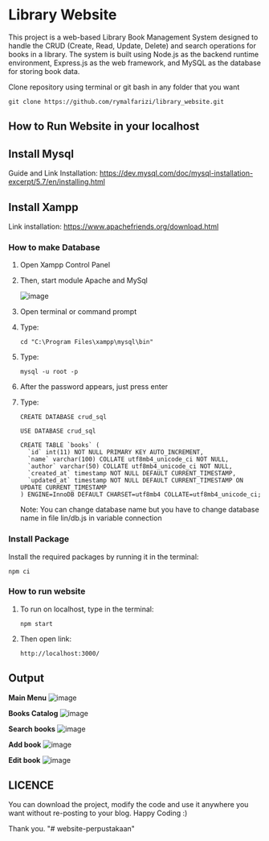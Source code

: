 # Library Website
This project is a web-based Library Book Management System designed to handle the CRUD (Create, Read, Update, Delete) and search operations for books in a library. The system is built using Node.js as the backend runtime environment, Express.js as the web framework, and MySQL as the database for storing book data.

Clone repository using terminal or git bash in any folder that you want
```
git clone https://github.com/rymalfarizi/library_website.git
```
## How to Run Website in your localhost

## Install Mysql
Guide and Link Installation: https://dev.mysql.com/doc/mysql-installation-excerpt/5.7/en/installing.html
## Install Xampp
Link installation: https://www.apachefriends.org/download.html 

### How to make Database
1. Open Xampp Control Panel
2. Then, start module Apache and MySql

   ![image](https://github.com/user-attachments/assets/fe6b691a-c4fa-4341-931a-7c176a77085f)
3. Open terminal or command prompt
4. Type:
   ```shell
   cd "C:\Program Files\xampp\mysql\bin"
   ```
5. Type:
   ```shell
   mysql -u root -p
   ```
6. After the password appears, just press enter
7. Type:
   ```shell
   CREATE DATABASE crud_sql
   ```
   ```shell
   USE DATABASE crud_sql
   ```
   ```shell
   CREATE TABLE `books` (
     `id` int(11) NOT NULL PRIMARY KEY AUTO_INCREMENT,
     `name` varchar(100) COLLATE utf8mb4_unicode_ci NOT NULL,
     `author` varchar(50) COLLATE utf8mb4_unicode_ci NOT NULL,
     `created_at` timestamp NOT NULL DEFAULT CURRENT_TIMESTAMP,
     `updated_at` timestamp NOT NULL DEFAULT CURRENT_TIMESTAMP ON UPDATE CURRENT_TIMESTAMP
   ) ENGINE=InnoDB DEFAULT CHARSET=utf8mb4 COLLATE=utf8mb4_unicode_ci;
   ```
   Note: You can change database name but you have to change database name in file lin/db.js in variable connection

### Install Package
Install the required packages by running it in the terminal:
```shell 
npm ci
```

### How to run website
1. To run on localhost, type in the terminal:
   ```shell
   npm start
   ```
2. Then open link:
   ```shell
   http://localhost:3000/
   ```

## Output
**Main Menu**
![image](https://github.com/user-attachments/assets/b0a77143-7564-4508-a63a-99dfd75b6a94)

**Books Catalog**
![image](https://github.com/user-attachments/assets/0cf0cca9-da4e-4dbc-8bac-19b13bb33adb)

**Search books**
![image](https://github.com/user-attachments/assets/4199dd85-814d-4703-aec7-c1bb6d8863ac)

**Add book**
![image](https://github.com/user-attachments/assets/eeb63c20-c22e-4fa9-adbf-c05268d7eef2)

**Edit book**
![image](https://github.com/user-attachments/assets/ee2b5d9b-4e55-4e14-8e34-86b5b4992268)

## LICENCE
You can download the project, modify the code and use it anywhere you want without re-posting to your blog. Happy Coding :)

Thank you.
"# website-perpustakaan" 
